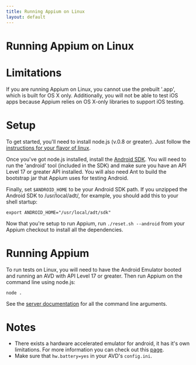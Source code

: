 ```yaml
---
title: Running Appium on Linux
layout: default
---
```


Running Appium on Linux
=======================

# Limitations

If you are running Appium on Linux, you cannot use the prebuilt '.app',
which is built for OS X only. Additionally, you will not be able to test iOS
apps because Appium relies on OS X-only libraries to support iOS testing.

# Setup

To get started, you'll need to install node.js (v.0.8 or greater). Just
follow the [instructions for your flavor of linux](https://github.com/joyent/node/wiki/Installing-Node.js-via-package-manager).

Once you've got node.js installed, install the [Android SDK](http://developer.android.com/sdk/index.html).
You will need to run the 'android' tool (included in the SDK) and make sure
you have an API Level 17 or greater API installed. You will also need Ant to
build the bootstrap jar that Appium uses for testing Android.

Finally, set `$ANDROID_HOME` to be your Android SDK path. If you unzipped the
Android SDK to /usr/local/adt/, for example, you should add this to your shell startup:

    export ANDROID_HOME="/usr/local/adt/sdk"

Now that you're setup to run Appium, run `./reset.sh --android` from your Appium checkout to install all the dependencies.

# Running Appium

To run tests on Linux, you will need to have the Android Emulator booted and
running an AVD with API Level 17 or greater. Then run Appium on the command line using node.js:

    node .

See the [server documentation](https://github.com/appium/appium/blob/master/docs/server-args.md) for all the command line arguments.

# Notes
* There exists a hardware accelerated emulator for android, it has it's own
  limitations. For more information you can check out this
  [page](https://github.com/appium/appium/blob/master/docs/android-hax-emulator.md).
* Make sure that `hw.battery=yes` in your AVD's `config.ini`.
